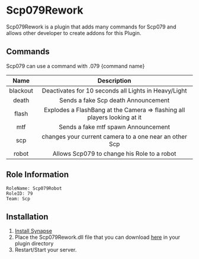 # Scp079Rework
Scp079Rework is a plugin that adds many commands for Scp079 and allows other developer to create addons for this Plugin.

## Commands
Scp079 can use a command with .079 {command name}

| Name | Description |
|:--: | :--: |
| blackout | Deactivates for 10 seconds all Lights in Heavy/Light |
| death | Sends a fake Scp death Announcement |
| flash | Explodes a FlashBang at the Camera => flashing all players looking at it |
| mtf | Sends a fake mtf spawn Announcement |
| scp | changes your current camera to a one near an other Scp |
| robot | Allows Scp079 to change his Role to a robot |

## Role Information
```
RoleName: Scp079Robot
RoleID: 79
Team: Scp
```

## Installation
1. [Install Synapse](https://github.com/SynapseSL/Synapse/wiki#hosting-guides)
2. Place the Scp079Rework.dll file that you can download [here](https://github.com/SynapseSL/Scp079Rework/releases) in your plugin directory
3. Restart/Start your server.
